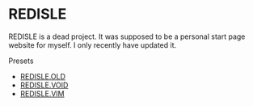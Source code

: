 # REDISLE
REDISLE is a dead project. It was supposed to be a personal start page website for myself. I only recently have updated it.


Presets
- [REDISLE.OLD](https://armsofchaos.github.io/RedIsle/OGindex.html)
- [REDISLE.VOID](https://armsofchaos.github.io/RedIsle/voidpreset.html)
- [REDISLE.VIM](https://armsofchaos.github.io/RedIsle/vimpreset.html)
